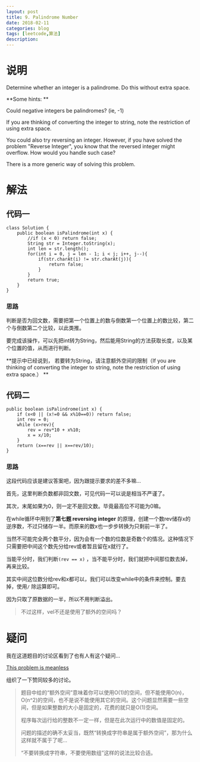 ```yaml
---
layout: post
title: 9. Palindrome Number
date: 2018-02-11
categories: blog
tags: [leetcode,算法]
description: 
---
```


# 说明

Determine whether an integer is a palindrome. Do this without extra space.

**Some hints: **

Could negative integers be palindromes? (ie, -1)

If you are thinking of converting the integer to string, note the restriction of using extra space.

You could also try reversing an integer. However, if you have solved the problem "Reverse Integer", you know that the reversed integer might overflow. How would you handle such case?

There is a more generic way of solving this problem.

# 解法

## 代码一

```
class Solution {
    public boolean isPalindrome(int x) {
    	//if (x < 0) return false;
        String str = Integer.toString(x);
        int len = str.length();
        for(int i = 0, j = len - 1; i < j; i++, j--){
            if(str.charAt(i) != str.charAt(j)){
                return false;
            }
        }
        return true;
    }
}
```

### 思路

判断是否为回文数，需要把第一个位置上的数与倒数第一个位置上的数比较，第二个与倒数第二个比较，以此类推。

要完成该操作，可以先把int转为String，然后能用String的方法获取长度，以及某个位置的值，从而进行判断。

**提示中已经说到， 若要转为String，请注意额外空间的限制（If you are thinking of converting the integer to string, note the restriction of using extra space.） **

## 代码二

```
public boolean isPalindrome(int x) {
    if (x<0 || (x!=0 && x%10==0)) return false;
    int rev = 0;
    while (x>rev){
    	rev = rev*10 + x%10;
    	x = x/10;
    }
    return (x==rev || x==rev/10);
}
```

### 思路

这段代码应该是建议答案吧，因为跟提示要求的差不多嘛...

首先，这里判断负数都非回文数，可见代码一可以说是相当不严谨了。

其次，末尾如果为0，则一定不是回文数。毕竟最高位不可能为0嘛。

在while循环中用到了**第七题 reversing integer** 的原理，创建一个数rev储存x的逆序数，不过只储存一半。而原来的数x也一步步转换为只剩前一半了。

当然不可能完全两个数平分，因为会有一个数的位数是奇数个的情况。这种情况下只需要把中间这个数先分给rev或者暂且留在x就行了。

当能平分时，我们判断`(rev == x)` ，当不能平分时，我们就把中间那位数去掉，再来比较。

其实中间这位数分给rev和x都可以，我们可以改变while中的条件来控制。要去掉，使用`/` 除运算即可。

因为只取了原数据的一半，所以不用判断溢出。

> 不过这样，vel不还是使用了额外的空间吗？

# 疑问

我在这道题目的讨论区看到了也有人有这个疑问...

[This problem is meanless](https://leetcode.com/problems/palindrome-number/discuss/5130/This-problem-is-meanless)

组织了一下赞同较多的讨论。

> 题目中给的“额外空间”意味着你可以使用O(1)的空间，但不能使用O(n)，O(n^2)的空间，也不是说不能使用其它的空间。这个问题显然需要一些空间，但是如果整数的大小是固定的，花费的就只是O(1)空间。
>
> 程序每次运行给的整数不一定一样，但是在此次运行中的数值是固定的。
>
> 问题的描述的确不太妥当，既然“转换成字符串是属于额外空间”，那为什么这样就不属于了呢...
>
> “不要转换成字符串，不要使用数组”这样的说法比较合适。